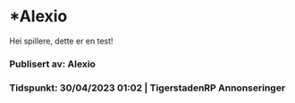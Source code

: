 # ***Alexio**

Hei spillere, dette er en test!

### Publisert av: Alexio

### Tidspunkt: 30/04/2023 01:02 | TigerstadenRP Annonseringer